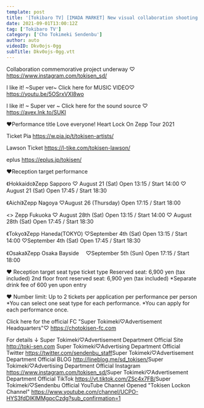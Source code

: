 ```yaml
---
template: post
title: '[Tokibaro TV] [IMADA MARKET] New visual collaboration shooting making epi 138'
date: 2021-09-01T13:00:12Z
tag: ['Tokibaro TV']
category: ['Cho Tokimeki Sendenbu']
author: auto 
videoID: Dkv0ojs-0gg
subTitle: Dkv0ojs-0gg.vtt
---
```

Collaboration commemorative project underway ♡
https://www.instagram.com/tokisen_sd/​

I like it! ~Super ver~ Click here for MUSIC VIDEO♡
https://youtu.be/5OSrxVXI8wo

I like it! ~ Super ver ~ Click here for the sound source ♡
https://avex.lnk.to/SUKI

♥Performance title
Love everyone! Heart Lock On Zepp Tour 2021

Ticket Pia
https://w.pia.jp/t/tokisen-artists/

Lawson Ticket
https://l-tike.com/tokisen-lawson/

eplus
https://eplus.jp/tokisen/

♥Reception target performance

《Hokkaido》Zepp Sapporo
♡ August 21 (Sat) Open 13:15 / Start 14:00
♡ August 21 (Sat) Open 17:45 / Start 18:30

《Aichi》Zepp Nagoya
♡August 26 (Thursday) Open 17:15 / Start 18:00

<<Fukuoka>> Zepp Fukuoka
♡ August 28th (Sat) Open 13:15 / Start 14:00
♡ August 28th (Sat) Open 17:45 / Start 18:30

《Tokyo》Zepp Haneda(TOKYO)
♡September 4th (Sat) Open 13:15 / Start 14:00
♡September 4th (Sat) Open 17:45 / Start 18:30

《Osaka》Zepp Osaka Bayside　
♡September 5th (Sun) Open 17:15 / Start 18:00

♥ Reception target seat type ticket type
Reserved seat: 6,900 yen (tax included)
2nd floor front reserved seat: 6,900 yen (tax included)
*Separate drink fee of 600 yen upon entry

♥ Number limit: Up to 2 tickets per application per performance per person
*You can select one seat type for each performance.
*You can apply for each performance once.

Click here for the official FC "Super Tokimeki♡Advertisement Headquarters"♡
https://chotokisen-fc.com​

For details ↓
Super Tokimeki♡Advertisement Department Official Site
http://toki-sen.com​
Super Tokimeki♡Advertising Department Official Twitter
https://twitter.com/sendenbu_staff​
Super Tokimeki♡Advertisement Department Official BLOG
http://lineblog.me/sd_tokisen/​
Super Tokimeki♡Advertising Department Official Instagram
https://www.instagram.com/tokisen_sd/​
Super Tokimeki♡Advertisement Department Official TikTok
https://vt.tiktok.com/ZSc4x7FB/​
Super Tokimeki♡Sendenbu Official YouTube Channel Opened
"Tokisen Lockon Channel"
https://www.youtube.com/channel/UCPO-HYS3fdDIKlMMgpcCzdg?sub_confirmation=1